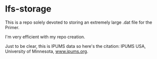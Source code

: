 # lfs-storage
This is a repo solely devoted to storing an extremely large .dat file for the Primer.

I'm very efficient with my repo creation.

Just to be clear, this is IPUMS data so here's the citation:
IPUMS USA, University of Minnesota, www.ipums.org.
